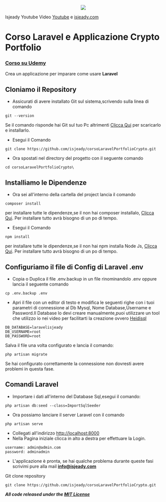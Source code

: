 <p align="center"><img src="https://laravel.com/assets/img/components/logo-laravel.svg"></p>

Isjeady Youtube Video [Youtube](https://www.youtube.com/channel/UC1fhZ1C2E-UOZjeIvm1XpWw) e [isjeady.com](https://isjeady.com) 

# Corso Laravel e Applicazione Crypto Portfolio
### [Corso su Udemy](https://www.udemy.com/laravel-5impariamo-il-framework-creando-applicazioni-reali/?couponCode=ISJEADY_YOUTUBE)
Crea un applicazione per imparare come usare **Laravel**

## Cloniamo il Repository

- Assicurati di avere installato Git sul sistema,scrivendo sulla linea di comando
```
git --version
```
Se il comando risponde hai Git sul tuo Pc altrimenti [Clicca Qui](https://git-scm.com/download/win) per scaricarlo e installarlo.

- Esegui il Comando
```
git clone https://github.com/isjeady/corsoLaravelPortfolioCrypto.git
```
- Ora spostati nel directory del progetto con il seguente comando
```
cd corsoLaravelPortfolioCrypto\
```

## Installiamo le Dipendenze

- Ora sei all'interno della cartella del project lancia il comando
```
composer install
```
per installare tutte le dipendenze,se il non hai composer installalo, [Clicca Qui](https://getcomposer.org/download/).
Per installare tutto avrà bisogno di un po di tempo.

- Esegui il Comando
```
npm install
```
per installare tutte le dipendenze,se il non hai npm installa Node Js, [Clicca Qui](https://nodejs.org/en/download/).
Per installare tutto avrà bisogno di un po di tempo.


## Configuriamo il file di Config di Laravel .env

- Copia o Duplica il file .env.backup in un file rinominandolo .env oppure lancia il seguente comando
```
cp .env.backup .env
```
- Apri il file con un editor di testo e modifica le seguenti righe con i tuoi parametri di connessione al Db Mysql,
Nome Database,Username e Password.Il Database lo devi creare manualmente,puoi utilizzare un tool che utilizzo io
nei video per facilitarti la creazione ovvero  [Heidisql](https://www.heidisql.com/)

```
DB_DATABASE=laravelisjeady
DB_USERNAME=root
DB_PASSWORD=root
```
Salva il file una volta configurato e lancia il comando:
```
php artisan migrate
```
Se hai configurato correttamente la connessione non dovresti avere problemi in questa fase.


## Comandi Laravel

- Importare i dati all'interno del Database Sql,esegui il comando:
```
php artisan db:seed --class=ImportSqlSeeder
```
- Ora possiamo lanciare il server Laravel con il comando

```
php artisan serve
```
- Collegati all'indirizzo [http://localhost:8000](http://localhost:8000)
- Nella Pagina iniziale clicca in alto a destra per effettuare la Login.
```
username: admin@admin.com
password: adminadmin
```
- L'applicazione è pronta, se hai qualche problema durante queste fasi scrivimi pure alla mail **info@isjeady.com**


Git clone repository
```
git clone https://github.com/isjeady/corsoLaravelPortfolioCrypto.git
```
***All code released under the [MIT License](https://opensource.org/licenses/MIT)***
